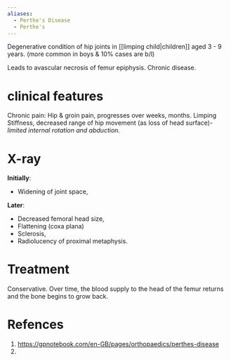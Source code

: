 ```yaml
---
aliases:
  - Perthe's Disease
  - Perthe's
---
```

Degenerative condition of hip joints in [[limping child|children]] aged 3 - 9 years. (more common in boys & 10% cases are b/l)

Leads to avascular necrosis of femur epiphysis.
Chronic disease.
# clinical features
Chronic pain: Hip & groin pain, progresses over weeks, months.
Limping
Stiffness, decreased range of hip movement (as loss of head surface)- *limited internal rotation and abduction.*

# X-ray
**Initially**:
- Widening of joint space,

**Later**:
- Decreased femoral head size,
- Flattening (coxa plana)
- Sclerosis,
- Radiolucency of proximal metaphysis.

# Treatment
Conservative. Over time, the blood supply to the head of the femur returns and the bone begins to grow back.

# Refences
1. https://gpnotebook.com/en-GB/pages/orthopaedics/perthes-disease
2. 